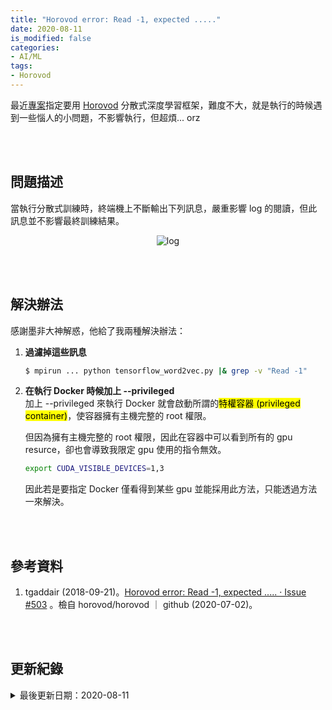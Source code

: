 ```yaml
---
title: "Horovod error: Read -1, expected ....."
date: 2020-08-11
is_modified: false
categories:
- AI/ML
tags:
- Horovod
--- 
```


最近[專案](/Distributed-Training-with-Horovod-for-TensorFlow-Keras)指定要用 [Horovod](https://horovod.readthedocs.io/en/stable/summary_include.html) 分散式深度學習框架，難度不大，就是執行的時候遇到一些惱人的小問題，不影響執行，但超煩... orz 

<!--more-->
<br><br> 

## 問題描述

當執行分散式訓練時，終端機上不斷輸出下列訊息，嚴重影響 log 的閱讀，但此訊息並不影響最終訓練結果。
<center> <img src="https://i.imgur.com/zNPChb4.png" alt="log"></center>

<br><br> 

## 解決辦法

感謝墨非大神解惑，他給了我兩種解決辦法：

1. **過濾掉這些訊息**
    ```bash
    $ mpirun ... python tensorflow_word2vec.py |& grep -v "Read -1"
    ```
2. **在執行 Docker 時候加上 --privileged**  
    加上 --privileged 來執行 Docker 就會啟動所謂的<mark>特權容器 (privileged container)</mark>，使容器擁有主機完整的 root 權限。
    
    但因為擁有主機完整的 root 權限，因此在容器中可以看到所有的 gpu resurce，卻也會導致我限定 gpu 使用的指令無效。
    
    ```bash    
    export CUDA_VISIBLE_DEVICES=1,3
    ```
    
    因此若是要指定 Docker 僅看得到某些 gpu 並能採用此方法，只能透過方法一來解決。


<br><br> 

## 參考資料 
1. tgaddair (2018-09-21)。[Horovod error: Read -1, expected ..... · Issue #503](https://github.com/horovod/horovod/issues/503#issuecomment-423238630) 。檢自 horovod/horovod ｜ github (2020-07-02)。

<br><br> 

## 更新紀錄
<details>
  <summary>最後更新日期：2020-08-11</summary>
  <ul class="timestamp">
    　<li>2020-08-11 發布</li>
    　<li>2020-07-09 完稿</li>
    　<li>2020-07-02 起稿</li>
  </ul>
</details>